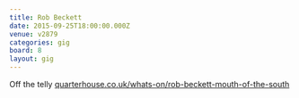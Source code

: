 ```yaml
---
title: Rob Beckett
date: 2015-09-25T18:00:00.000Z
venue: v2879
categories: gig
board: 8
layout: gig
---
```

Off the telly
<a href="https://www.quarterhouse.co.uk/whats-on/rob-beckett-mouth-of-the-south">quarterhouse.co.uk/whats-on/rob-beckett-mouth-of-the-south</a>